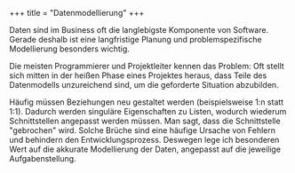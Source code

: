 +++
title = "Datenmodellierung"
+++

Daten sind im Business oft die langlebigste Komponente von Software. Gerade deshalb ist eine langfristige Planung und problemspezifische Modellierung besonders wichtig. 
<!--more-->

Die meisten Programmierer und Projektleiter kennen das Problem: Oft stellt sich mitten in der heißen Phase eines Projektes heraus, dass Teile des Datenmodells unzureichend sind, um die geforderte Situation abzubilden.

Häufig müssen Beziehungen neu gestaltet werden (beispielsweise 1:n statt 1:1). Dadurch werden singuläre Eigenschaften zu Listen, wodurch wiederum Schnittstellen angepasst werden müssen. Man sagt, dass die Schnittstelle "gebrochen"
wird. Solche Brüche sind eine häufige Ursache von Fehlern und behindern den Entwicklungsprozess. Deswegen lege ich besonderen Wert auf die akkurate Modellierung der Daten, angepasst auf die jeweilige Aufgabenstellung. 